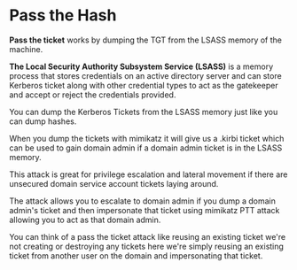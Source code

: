 # Pass the Hash

**Pass the ticket** works by dumping the TGT from the LSASS memory of the machine.&#x20;

**The Local Security Authority Subsystem Service (LSASS)** is a memory process that stores credentials on an active directory server and can store Kerberos ticket along with other credential types to act as the gatekeeper and accept or reject the credentials provided.&#x20;

You can dump the Kerberos Tickets from the LSASS memory just like you can dump hashes.&#x20;

When you dump the tickets with mimikatz it will give us a .kirbi ticket which can be used to gain domain admin if a domain admin ticket is in the LSASS memory.&#x20;

This attack is great for privilege escalation and lateral movement if there are unsecured domain service account tickets laying around.&#x20;

The attack allows you to escalate to domain admin if you dump a domain admin's ticket and then impersonate that ticket using mimikatz PTT attack allowing you to act as that domain admin.&#x20;

You can think of a pass the ticket attack like reusing an existing ticket we're not creating or destroying any tickets here we're simply reusing an existing ticket from another user on the domain and impersonating that ticket.
